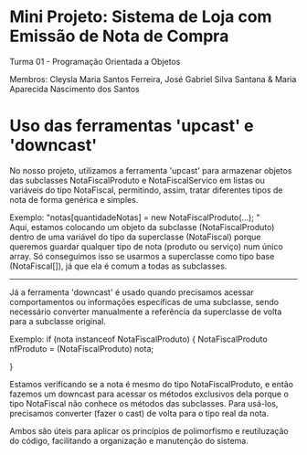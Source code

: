 # Mini Projeto: Sistema de Loja com Emissão de Nota de Compra

Turma 01 - Programação Orientada a Objetos 

Membros:
Cleysla Maria Santos Ferreira,
José Gabriel Silva Santana &
Maria Aparecida Nascimento dos Santos

# Uso das ferramentas 'upcast' e 'downcast'

No nosso projeto, utilizamos a ferramenta 'upcast' para armazenar objetos das subclasses NotaFiscalProduto e NotaFiscalServico em listas ou variáveis do tipo NotaFiscal, permitindo, assim, tratar diferentes tipos de nota de forma genérica e simples.

Exemplo: "notas[quantidadeNotas] = new NotaFiscalProduto(...); " <br/>
Aqui, estamos colocando um objeto da subclasse (NotaFiscalProduto) dentro de uma variável do tipo da superclasse (NotaFiscal) porque queremos guardar qualquer tipo de nota (produto ou serviço) num único array. Só conseguimos isso se usarmos a superclasse como tipo base (NotaFiscal[]), já que ela é comum a todas as subclasses.

---

Já a ferramenta 'downcast' é usado quando precisamos acessar comportamentos ou informações específicas de uma subclasse, sendo necessário converter manualmente a referência da superclasse de volta para a subclasse original.

Exemplo: if (nota instanceof NotaFiscalProduto) {
    NotaFiscalProduto nfProduto = (NotaFiscalProduto) nota;
    
}

Estamos verificando se a nota é mesmo do tipo NotaFiscalProduto, e então fazemos um downcast para acessar os métodos exclusivos dela porque o tipo NotaFiscal não conhece os métodos das subclasses. Para usá-los, precisamos converter (fazer o cast) de volta para o tipo real da nota.

Ambos são úteis para aplicar os princípios de polimorfismo e reutiluzação do código, facilitando a organização e manutenção do sistema.
